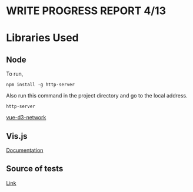 # WRITE PROGRESS REPORT 4/13


# Libraries Used

## Node

To run,

```
npm install -g http-server
```
Also run this command in the project directory and go to the local address.

```
http-server
```

[vue-d3-network](https://www.npmjs.com/package/vue-d3-network)

## Vis.js

[Documentation](http://visjs.org/docs/network/)

## Source of tests

[Link](http://xcsp.org/series)
